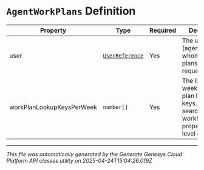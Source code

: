 # `AgentWorkPlans` Definition

| Property | Type | Required | Description |
|----------|------|----------|-------------|
| user | [`UserReference`](userreference-definition.md) | Yes | The user (agent) for whom the work plans were requested |
| workPlanLookupKeysPerWeek | `number[]` | Yes | The list of weekly work plan lookup keys. Keys to be searched under workPlanLookup property at top level of result |

---

*This file was automatically generated by the Generate Genesys Cloud Platform API classes utility on 2025-04-24T15:04:26.019Z*